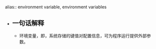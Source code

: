 alias:: environment variable, environment variables

- ## 一句话解释
	- 环境变量，即，系统存储的键值对配置信息，可为程序运行提供外部参数。